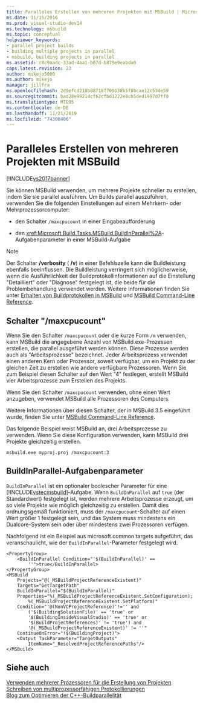```yaml
---
title: Paralleles Erstellen von mehreren Projekten mit MSBuild | Microsoft-Dokumentation
ms.date: 11/15/2016
ms.prod: visual-studio-dev14
ms.technology: msbuild
ms.topic: conceptual
helpviewer_keywords:
- parallel project builds
- building multiple projects in parallel
- msbuild, building projects in parallel
ms.assetid: c8c9aadc-33ad-4aa1-b07d-b879e9eabda0
caps.latest.revision: 23
author: mikejo5000
ms.author: mikejo
manager: jillfra
ms.openlocfilehash: 2d9efcd218b887187709b38b5f8bcae12c53de59
ms.sourcegitcommit: bad28e99214cf62cfbd1222e8cb5ded1997d7ff0
ms.translationtype: MTE95
ms.contentlocale: de-DE
ms.lasthandoff: 11/21/2019
ms.locfileid: "74300406"
---
```

# <a name="building-multiple-projects-in-parallel-with-msbuild"></a>Paralleles Erstellen von mehreren Projekten mit MSBuild
[!INCLUDE[vs2017banner](../includes/vs2017banner.md)]

Sie können MSBuild verwenden, um mehrere Projekte schneller zu erstellen, indem Sie sie parallel ausführen. Um Builds parallel auszuführen, verwenden Sie die folgenden Einstellungen auf einem Mehrkern- oder Mehrprozessorcomputer:  
  
- den Schalter `/maxcpucount` in einer Eingabeaufforderung  
  
- den <xref:Microsoft.Build.Tasks.MSBuild.BuildInParallel%2A>-Aufgabenparameter in einer MSBuild-Aufgabe  
  
> [!NOTE]
> Der Schalter **/verbosity** ( **/v**) in einer Befehlszeile kann die Buildleistung ebenfalls beeinflussen. Die Buildleistung verringert sich möglicherweise, wenn die Ausführlichkeit der Buildprotokollinformationen auf die Einstellung "Detailliert" oder "Diagnose" festgelegt ist, die beide für die Problembehandlung verwendet werden. Weitere Informationen finden Sie unter [Erhalten von Buildprotokollen in MSBuild](../msbuild/obtaining-build-logs-with-msbuild.md) und [MSBuild Command-Line Reference](../msbuild/msbuild-command-line-reference.md).  
  
## <a name="maxcpucount-switch"></a>Schalter "/maxcpucount"  
 Wenn Sie den Schalter `/maxcpucount` oder die kurze Form `/m` verwenden, kann MSBuild die angegebene Anzahl von MSBuild.exe-Prozessen erstellen, die parallel ausgeführt werden können. Diese Prozesse werden auch als "Arbeitsprozesse" bezeichnet. Jeder Arbeitsprozess verwendet einen anderen Kern oder Prozessor, soweit verfügbar, um ein Projekt zu der gleichen Zeit zu erstellen wie andere verfügbare Prozessoren. Wenn Sie zum Beispiel diesen Schalter auf den Wert "4" festlegen, erstellt MSBuild vier Arbeitsprozesse zum Erstellen des Projekts.  
  
 Wenn Sie den Schalter `/maxcpucount` verwenden, ohne einen Wert anzugeben, verwendet MSBuild alle Prozessoren des Computers.  
  
 Weitere Informationen über diesen Schalter, der in MSBuild 3.5 eingeführt wurde, finden Sie unter [MSBuild Command-Line Reference](../msbuild/msbuild-command-line-reference.md).  
  
 Das folgende Beispiel weist MSBuild an, drei Arbeitsprozesse zu verwenden. Wenn Sie diese Konfiguration verwenden, kann MSBuild drei Projekte gleichzeitig erstellen.  
  
```  
msbuild.exe myproj.proj /maxcpucount:3  
```  
  
## <a name="buildinparallel-task-parameter"></a>BuildInParallel-Aufgabenparameter  
 `BuildInParallel` ist ein optionaler boolescher Parameter für eine [!INCLUDE[vstecmsbuild](../includes/vstecmsbuild-md.md)]-Aufgabe. Wenn `BuildInParallel` auf `true` (der Standardwert) festgelegt ist, werden mehrere Arbeitsprozesse erzeugt, um so viele Projekte wie möglich gleichzeitig zu erstellen. Damit dies ordnungsgemäß funktioniert, muss der `/maxcpucount`-Schalter auf einen Wert größer 1 festgelegt sein, und das System muss mindestens ein Dualcore-System sein oder über mindestens zwei Prozessoren verfügen.  
  
 Nachfolgend ist ein Beispiel aus microsoft.common.targets aufgeführt, das veranschaulicht, wie der `BuildInParallel`-Parameter festgelegt wird.  
  
```  
<PropertyGroup>  
    <BuildInParallel Condition="'$(BuildInParallel)' ==   
        ''">true</BuildInParallel>  
</PropertyGroup>  
<MSBuild  
    Projects="@(_MSBuildProjectReferenceExistent)"  
    Targets="GetTargetPath"  
    BuildInParallel="$(BuildInParallel)"  
    Properties="%(_MSBuildProjectReferenceExistent.SetConfiguration);   
        %(_MSBuildProjectReferenceExistent.SetPlatform)"  
    Condition="'@(NonVCProjectReference)'!='' and   
        ('$(BuildingSolutionFile)' == 'true' or   
        '$(BuildingInsideVisualStudio)' == 'true' or   
        '$(BuildProjectReferences)' != 'true') and     
        '@(_MSBuildProjectReferenceExistent)' != ''"  
    ContinueOnError="!$(BuildingProject)">  
    <Output TaskParameter="TargetOutputs"   
        ItemName="_ResolvedProjectReferencePaths"/>  
</MSBuild>  
```  
  
## <a name="see-also"></a>Siehe auch  
 [Verwenden mehrerer Prozessoren für die Erstellung von Projekten](../msbuild/using-multiple-processors-to-build-projects.md)   
 [Schreiben von multiprozessorfähigen Protokollierungen](../msbuild/writing-multi-processor-aware-loggers.md)   
 [Blog zum Optimieren der C++-Buildparallelität](https://go.microsoft.com/fwlink/?LinkId=251457)
